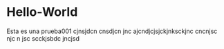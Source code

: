 # Hello-World
Esta es una prueba001
cjnsjdcn cnsdjcn jnc ajcndjcjsjckjnksckjnc cncnjsc njc n jsc scckjsbdc jncjsd 
